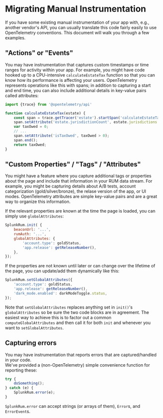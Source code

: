# Migrating Manual Instrumentation

If you have some existing manual instrumentation of your app with, e.g., another
vendor's API, you can usually translate this code fairly easily to use OpenTelemetry 
conventions.  This document will walk you through a few examples.

## "Actions" or "Events"

You may have instrumentation that captures custom timestamps or time ranges for activity
within your app.  For example, you might have code hooked up to a CPU-intensive 
`calculateEstateTax` function so that you can know how its performance is affecting your
users.  OpenTelemetry represents operations like this with spans; in addition to capturing a start
and end time, you can also include additional details in key-value pairs called attributes:

```javascript
import {trace} from '@opentelemetry/api'

function calculateEstateTax(estate) {
    const span = trace.getTracer('estate').startSpan('calculateEstateTax');
    span.setAttribute('estate.jurisdictionCount', estate.jurisdictions.length);
    var taxOwed = 0;
    // ...
    span.setAttribute('isTaxOwed', taxOwed > 0);
    span.end();
    return taxOwed;
}
```

## "Custom Properties" / "Tags" / "Attributes"

You might have a feature where you capture additional tags or properties about the 
page and include that information in your RUM data stream.  For example, you might
be capturing details about A/B tests, account categorization (gold/silver/bronze), 
the relase version of the app, or UI modes.  OpenTelemetry attributes are simple 
key-value pairs and are a great way to organize this information.

If the relevant properties are known at the time the page is loaded, you can simply use
`globalAttributes`:

```js
SplunkRum.init( {
    beaconUrl: '...',
    rumAuth: '...',
    globalAttributes: {
        'account.type': goldStatus,
        'app.release': getReleaseNumber(),
    },
});
```

If the properties are not known until later or can change over the lifetime of
the page, you can update/add them dynamically like this:

```js
SplunkRum.setGlobalAttributes({
    'account.type': goldStatus,
    'app.release': getReleaseNumber(),
    'dark_mode.enabled': darkModeToggle.status,
});
```

Note that `setGlobalAttributes` replaces anything set in `init()`'s `globalAttributes` so be sure 
the two code blocks are in agreement.  The easiest way to achieve this is to factor
out a common `computeGlobalAttributes` and then call it for both `init` and whenever you want 
to `setGlobalAttributes`.

## Capturing errors

You may have instrumentation that reports errors that are captured/handled in your code.  
We've provided a (non-OpenTelemetry) simple convenience function for reporting these:

```js
try {
    doSomething();
} catch (e) {
    SplunkRum.error(e);
}
```

`SplunkRum.error` can accept strings (or arrays of them), `Error`s, and `ErrorEvent`s.
